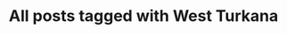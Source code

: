---
layout: tag
title: "All posts tagged with West Turkana"
permalink: /weblog/tags/west-turkana/
taxonomy: West Turkana
---